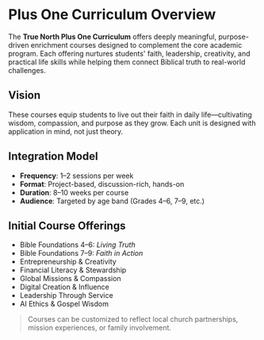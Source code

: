 # Plus One Curriculum Overview

The **True North Plus One Curriculum** offers deeply meaningful, purpose-driven enrichment courses designed to complement the core academic program. Each offering nurtures students' faith, leadership, creativity, and practical life skills while helping them connect Biblical truth to real-world challenges.

## Vision
These courses equip students to live out their faith in daily life—cultivating wisdom, compassion, and purpose as they grow. Each unit is designed with application in mind, not just theory.

## Integration Model
- **Frequency**: 1–2 sessions per week
- **Format**: Project-based, discussion-rich, hands-on
- **Duration**: 8–10 weeks per course
- **Audience**: Targeted by age band (Grades 4–6, 7–9, etc.)

## Initial Course Offerings
- Bible Foundations 4–6: *Living Truth*
- Bible Foundations 7–9: *Faith in Action*
- Entrepreneurship & Creativity
- Financial Literacy & Stewardship
- Global Missions & Compassion
- Digital Creation & Influence
- Leadership Through Service
- AI Ethics & Gospel Wisdom

> Courses can be customized to reflect local church partnerships, mission experiences, or family involvement.


